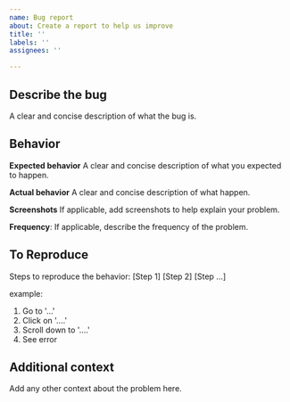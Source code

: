 ```yaml
---
name: Bug report
about: Create a report to help us improve
title: ''
labels: ''
assignees: ''

---
```


**Describe the bug**
---
A clear and concise description of what the bug is.

**Behavior**
---
**Expected behavior**
A clear and concise description of what you expected to happen.

**Actual behavior**
A clear and concise description of what happen.

**Screenshots**
If applicable, add screenshots to help explain your problem.

**Frequency**:
If applicable, describe the frequency of the problem.

**To Reproduce**
---
Steps to reproduce the behavior:
    [Step 1]
    [Step 2]
    [Step ...]

example: 
1. Go to '...'
2. Click on '....'
3. Scroll down to '....'
4. See error

**Additional context**
---
Add any other context about the problem here.

